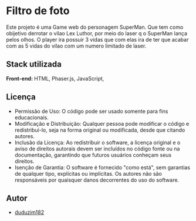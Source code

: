 
# Filtro de foto

Este projeto é uma Game web do personagem SuperMan. Que tem como obijetivo derrotar o vilao Lex Luthor, por meio do laser q o SuperMan lança pelos olhos. O player ira possuir 3 vidas que com elas ira de ter que acabar com as 5 vidas do vilao com um numero limitado de laser.


## Stack utilizada

**Front-end:** HTML, Phaser.js, JavaScript,




## Licença

- Permissão de Uso: O código pode ser usado somente para fins educacionais.
- Modificação e Distribuição: Qualquer pessoa pode modificar o código e redistribuí-lo, seja na forma original ou modificada, desde que citando autores.
- Inclusão da Licença: Ao redistribuir o software, a licença original e o aviso de direitos autorais devem ser incluídos no código fonte ou na documentação, garantindo que futuros usuários conheçam seus direitos.
- Isenção de Garantia: O software é fornecido "como está", sem garantias de qualquer tipo, explícitas ou implícitas. Os autores não são responsáveis por quaisquer danos decorrentes do uso do software.


## Autor

- [duduzim182](https://www.github.com/duduzim182)

